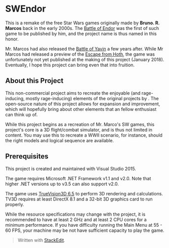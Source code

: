 
# SWEndor
This is a remake of the free Star Wars games originally made by **Bruno. R. Marcos** back in the early 2000s. The [Battle of Endor](http://www.moddb.com/games/starwars-battle-of-endor) was the first of such game to be published by him, and the project name is thus named in this honor.

Mr. Marcos had also released the [Battle of Yavin](http://www.moddb.com/games/starwars-battle-of-yavin) a few years after. While Mr Marcos had released a preview of the [Escape from Hoth](https://www.youtube.com/watch?v=u1ug51qrJwc), the game was unfortunately not yet published at the making of this project (January 2018). Eventually, I hope this project can bring even that into fruition.


## About this Project

This non-commercial project aims to recreate the enjoyable (and rage-inducing, mostly rage-inducing) elements of the original projects by . The open-source nature of this project allows for expansion and improvement, which will hopefully bring about other elements that an fellow enthusiast can think up of. 

While this project begins as a recreation of Mr. Marco's SW games, this project's core is a 3D flight/combat simulator, and is thus not limited in content. You may use this to recreate a WWII scenario, for instance, should the right models and logical sequence are available.


## Prerequisites

This project is created and maintained with Visual Studio 2015.

The game requires Microsoft .NET Framework v1.1 and v2.0. Note that higher .NET versions up to v3.5 can also support v2.0.

The game uses [TrueVision3D 6.5](http://www.truevision3d.com/) to perform 3D rendering and calculations. TV3D requires at least DirectX 8.1 and a 32-bit 3D graphics card to run properly.

While the resource specifications may change with the project, it is recommended to have at least 2 GHz and at least 2 CPU cores for a minimum performance. If you have difficulty running the Main Menu at 55 - 60 FPS, your machine may be not have sufficient capacity to play the game.


> Written with [StackEdit](https://stackedit.io/).
